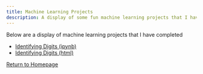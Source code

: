 ```yaml
---
title: Machine Learning Projects
description: A display of some fun machine learning projects that I have completed
---
```


Below are a display of machine learning projects that I have completed
- [Identifying Digits (ipynb)](IdentifyingDigits.ipynb)
- [Identifying Digits (html)](IdentifyingDigits.html)


[Return to Homepage](https://nicholascirigliano.github.io/) 
